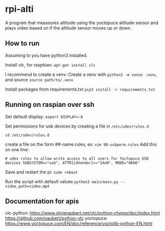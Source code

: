 # rpi-alti

A program that meassures altitude using the yoctopuce altitude sensor and plays video based on if the altitude sensor moves up or down.

## How to run

Assuming to you have python3 installed.

Install vlc, for raspbian: `apt-get install vlc`

I recommend to create a venv:
Create a venv with `python3 -m venve .venv`, and source `source path/to/.venv`

Install packages from requirements.txt
`pip3 install -r requirements.txt`

## Running on raspian over ssh
Set default display: `export DISPLAY=:0`

Set permissions for usb devices by creating a file in `/etc/udev/rules.d`

`cd /etc/udev/rules.d`

create a file on the form ##-name.rules, ex: `vim 98-usbperm.rules`
Add this on one line: 
```
# udev rules to allow write access to all users for Yoctopuce USB devices SUBSYSTEM=="usb", ATTR{idVendor}=="24e0", MODE="0666" 
```
Save and restart the pi: `sudo reboot`

Run the script with default values `python3 main/main.py --video_path=video.mp4`

## Documentation for apis
vlc-python: https://www.olivieraubert.net/vlc/python-ctypes/doc/index.html https://github.com/oaubert/python-vlc
yoctopuce: https://www.yoctopuce.com/EN/doc/reference/yoctolib-python-EN.html
